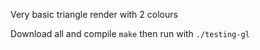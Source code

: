 Very basic triangle render with 2 colours

Download all and compile `make` then run with `./testing-gl`
